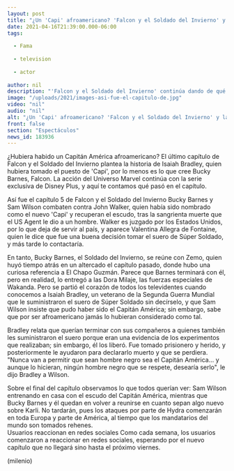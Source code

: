 ```yaml
---
layout: post
title: "¿Un 'Capi' afroamericano? 'Falcon y el Soldado del Invierno' y la historia de Isaiah Bradley"
date: 2021-04-16T21:39:00.000-06:00
tags:
  
  - Fama
  
  - television
  
  - actor
  
author: nil
description: "'Falcon y el Soldado del Invierno' continúa dando de qué hablar para los aficionados del Universo Marvel. "
image: "/uploads/2021/images-asi-fue-el-capitulo-de.jpg"
video: "nil"
audio: "nil"
alt: "¿Un 'Capi' afroamericano? 'Falcon y el Soldado del Invierno' y la historia de Isaiah Bradley"
front: false
section: "Espectáculos"
news_id: 183936
---
```


¿Hubiera habido un Capitán América afroamericano? El último capítulo de Falcon y el Soldado del Invierno plantea la historia de Isaiah Bradley, quien hubiera tomado el puesto de 'Capi', por lo menos es lo que cree Bucky Barnes, Falcon. La acción del Universo Marvel continúa con la serie exclusiva de Disney Plus, y aquí te contamos qué pasó en el capítulo. 

Así fue el capítulo 5 de Falcon y el Soldado del Invierno Bucky Barnes y Sam Wilson combaten contra John Walker, quien había sido nombrado como el nuevo 'Capi' y recuperan el escudo, tras la sangrienta muerte que el US Agent le dio a un hombre. Walker es juzgado por los Estados Unidos, por lo que deja de servir al país, y aparece Valentina Allegra de Fontaine, quien le dice que fue una buena decisión tomar el suero de Súper Soldado, y más tarde lo contactaría. 

En tanto, Bucky Barnes, el Soldado del Invierno, se reúne con Zemo, quien huyó tiempo atrás en un altercado el capítulo pasado, donde hubo una curiosa referencia a El Chapo Guzmán. Parece que Barnes terminará con él, pero en realidad, lo entregó a las Dora Milaje, las fuerzas especiales de Wakanda. 
Pero se partió el corazón de todos los televidentes cuando conocemos a Isaiah Bradley, un veterano de la Segunda Guerra Mundial que le suministraron el suero de Súper Soldado sin decírselo, y que Sam Wilson insiste que pudo haber sido el Capitán América; sin embargo, sabe que por ser afroamericano jamás lo hubieran considerado como tal. 

Bradley relata que querían terminar con sus compañeros a quienes también les suministraron el suero porque eran una evidencia de los experimentos que realizaban; sin embargo, él los liberó. Fue tomado prisionero y herido, y posteriormente le ayudaron para declararlo muerto y que se perdiera. "Nunca van a permitir que sean hombre negro sea el Capitán América... y aunque lo hicieran, ningún hombre negro que se respete, desearía serlo", le dijo Bradley a Wilson. 

Sobre el final del capítulo observamos lo que todos querían ver: Sam Wilson entrenando en casa con el escudo del Capitán América, mientras que Bucky Barnes y él quedan en volver a reunirse en cuanto sepan algo nuevo sobre Karli. No tardarán, pues los ataques por parte de Hydra comenzarán en toda Europa y parte de América, al tiempo que los mandatarios del mundo son tomados rehenes.  
Usuarios reaccionan en redes sociales 
Como cada semana, los usuarios comenzaron a reaccionar en redes sociales, esperando por el nuevo capítulo que no llegará sino hasta el próximo viernes. 

(milenio)